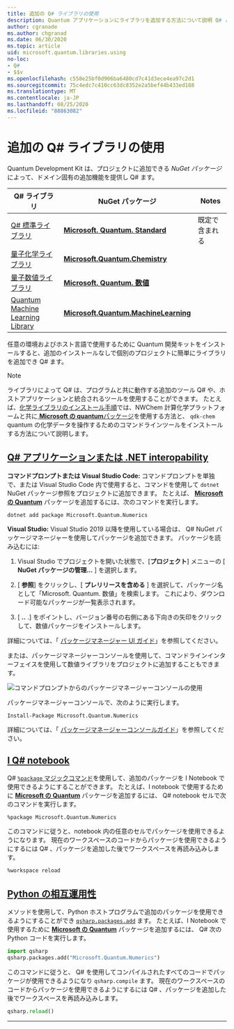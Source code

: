 ```yaml
---
title: 追加の Q# ライブラリの使用
description: Quantum アプリケーションにライブラリを追加する方法について説明 Q# します。
author: cgranade
ms.author: chgranad
ms.date: 06/30/2020
ms.topic: article
uid: microsoft.quantum.libraries.using
no-loc:
- Q#
- $$v
ms.openlocfilehash: c558e25bf0d906ba6480cd7c41d3ece4ea97c2d1
ms.sourcegitcommit: 75c4edc7c410cc63dc8352e2a5bef44b433ed188
ms.translationtype: MT
ms.contentlocale: ja-JP
ms.lasthandoff: 08/25/2020
ms.locfileid: "88863082"
---
```

# <a name="using-additional-no-locq-libraries"></a>追加の Q# ライブラリの使用

Quantum Development Kit は、プロジェクトに追加できる _NuGet パッケージ_ によって、ドメイン固有の追加機能を提供し Q# ます。

| Q# ライブラリ  | NuGet パッケージ | Notes |
|---------|---------|--------|
| [Q# 標準ライブラリ](xref:microsoft.quantum.libraries.standard.intro) | [**Microsoft. Quantum. Standard**](https://www.nuget.org/packages/Microsoft.Quantum.Standard) | 既定で含まれる |
| [量子化学ライブラリ](xref:microsoft.quantum.chemistry.concepts.intro) | [**Microsoft.Quantum.Chemistry**](https://www.nuget.org/packages/Microsoft.Quantum.Chemistry) | |
| [量子数値ライブラリ](xref:microsoft.quantum.numerics.intro) | [**Microsoft. Quantum. 数値**](https://www.nuget.org/packages/Microsoft.Quantum.Numerics) | |
| [Quantum Machine Learning Library](xref:microsoft.quantum.libraries.machine-learning.intro) | [**Microsoft.Quantum.MachineLearning**](https://www.nuget.org/packages/Microsoft.Quantum.MachineLearning) | |

任意の環境およびホスト言語で使用するために Quantum 開発キットをインストールすると、追加のインストールなしで個別のプロジェクトに簡単にライブラリを追加でき Q# ます。

> [!NOTE]
> ライブラリによって Q# は、プログラムと共に動作する追加のツール Q# や、ホストアプリケーションと統合されるツールを使用することができます。
> たとえば、[化学ライブラリのインストール手順](xref:microsoft.quantum.chemistry.concepts.installation)では、NWChem 計算化学プラットフォームと共に[ **Microsoft の quantum**パッケージ](https://www.nuget.org/packages/Microsoft.Quantum.Chemistry)を使用する方法と、 `qdk-chem` quantum の化学データを操作するためのコマンドラインツールをインストールする方法について説明します。

## <a name="no-locq-applications-or-net-interopability"></a>[Q# アプリケーションまたは .NET interopability](#tab/tabid-csproj)

**コマンドプロンプトまたは Visual Studio Code:** コマンドプロンプトを単独で、または Visual Studio Code 内で使用すると、コマンドを使用して `dotnet` NuGet パッケージ参照をプロジェクトに追加できます。
たとえば、 [**Microsoft の Quantum**](https://www.nuget.org/packages/Microsoft.Quantum.Numerics) パッケージを追加するには、次のコマンドを実行します。

```dotnetcli
dotnet add package Microsoft.Quantum.Numerics
```

**Visual Studio:** Visual Studio 2019 以降を使用している場合は、 Q# NuGet パッケージマネージャーを使用してパッケージを追加できます。
パッケージを読み込むには: 
1. Visual Studio でプロジェクトを開いた状態で、[**プロジェクト**] メニューの [ **NuGet パッケージの管理...** ] を選択します。

2. [ **参照**] をクリックし、[ **プレリリースを含める** ] を選択して、パッケージ名として「Microsoft. Quantum. 数値」を検索します。 これにより、ダウンロード可能なパッケージが一覧表示されます。

3. [ **..** .] をポイントし、バージョン番号の右側にある下向きの矢印をクリックして、数値パッケージをインストールします。

詳細については、「 [パッケージマネージャー UI ガイド](https://docs.microsoft.com/nuget/tools/package-manager-ui)」を参照してください。

または、パッケージマネージャーコンソールを使用して、コマンドラインインターフェイスを使用して数値ライブラリをプロジェクトに追加することもできます。

![コマンドプロンプトからのパッケージマネージャーコンソールの使用](~/media/vs2017-nuget-console-menu.png)

パッケージマネージャーコンソールで、次のように実行します。

```
Install-Package Microsoft.Quantum.Numerics
```

詳細については、「 [パッケージマネージャーコンソールガイド](https://docs.microsoft.com/nuget/tools/package-manager-console)」を参照してください。

## <a name="ino-locq-notebooks"></a>[I Q# notebook](#tab/tabid-notebook)

Q# [ `%package` マジックコマンド](xref:microsoft.quantum.iqsharp.magic-ref.package)を使用して、追加のパッケージを I Notebook で使用できるようにすることができます。
たとえば、I notebook で使用するために [**Microsoft の Quantum**](https://www.nuget.org/packages/Microsoft.Quantum.Numerics) パッケージを追加するには、 Q# notebook セルで次のコマンドを実行します。

```
%package Microsoft.Quantum.Numerics
```

このコマンドに従うと、notebook 内の任意のセルでパッケージを使用できるようになります。
現在のワークスペースのコードからパッケージを使用できるようにするには Q# 、パッケージを追加した後でワークスペースを再読み込みします。

```
%workspace reload
```

## <a name="python-interoperability"></a>[Python の相互運用性](#tab/tabid-python)


メソッドを使用して、Python ホストプログラムで追加のパッケージを使用できるようにすることができ [`qsharp.packages.add`](https://docs.microsoft.com/python/qsharp/qsharp.packages.packages) ます。
たとえば、I Notebook で使用するために [**Microsoft の Quantum**](https://www.nuget.org/packages/Microsoft.Quantum.Numerics) パッケージを追加するには、 Q# 次の Python コードを実行します。

```python
import qsharp
qsharp.packages.add("Microsoft.Quantum.Numerics")
```

このコマンドに従うと、 Q# を使用してコンパイルされたすべてのコードでパッケージが使用できるようになり `qsharp.compile` ます。
現在のワークスペースのコードからパッケージを使用できるようにするには Q# 、パッケージを追加した後でワークスペースを再読み込みします。

```python
qsharp.reload()
```

***

